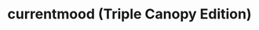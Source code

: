 ---
ee_id: '4364'
site: '1'
type: '2'
url: 2016-076-currentmood
title: 'currentmood (Triple Canopy Edition) '
year: '2017'
display_year: '2017'
medium: Set of five pigmented inkjet prints on canvas in custom box
dims: '40" × 24" x 1" (each canvas); 41" × 25" × 9" (box) '
pitch: Box I made 4 Triple Canopy (I wz on the board for many year FYI). Kinda a show
  in a box.
ps: Still some avail
live_url:
related:
youtube:
related_code:
imgs: currentmood-2016-076-database-dt--2aWe.jpg,currentmood-2016-076-database-dt--dx7F.jpg,currentmood-2016-076-database-dt--4cHh.jpg,currentmood-2016-076-database-dt--F7Kh.jpg,currentmood-2016-076-database-dt--grCI.jpg,currentmood-2016-076-database-dt--FGer.jpg,currentmood-2016-076-database-ih--Lz5b.jpg
subheading:
download:
add_credit:
add_credits:
commission:
layout: things-i-made
---